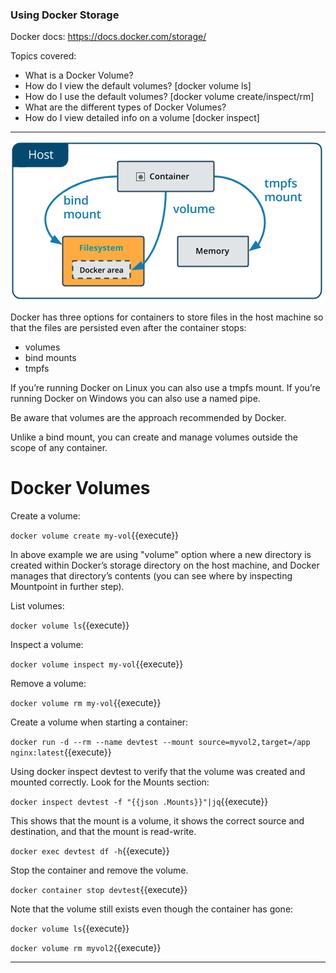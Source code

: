 ### Using Docker Storage

Docker docs: https://docs.docker.com/storage/

Topics covered:
- What is a Docker Volume?
- How do I view the default volumes? [docker volume ls]
- How do I use the default volumes? [docker volume create/inspect/rm]
- What are the different types of Docker Volumes?
- How do I view detailed info on a volume [docker inspect]
----
![Volumes](./types-of-mounts-bind.png?raw=true "Title")

Docker has three options for containers to store files in the host machine so that the files are persisted even after the container stops: 

- volumes
- bind mounts
- tmpfs

If you’re running Docker on Linux you can also use a tmpfs mount. If you’re running Docker on Windows you can also use a named pipe.

Be aware that volumes are the approach recommended by Docker.

Unlike a bind mount, you can create and manage volumes outside the scope of any container.

# Docker Volumes

Create a volume:

`docker volume create my-vol`{{execute}}

In above example we are using "volume" option where a new directory is created within Docker’s storage directory on the host machine, and Docker manages that directory’s contents (you can see where by inspecting Mountpoint in further step).


List volumes:

`docker volume ls`{{execute}}

Inspect a volume:

`docker volume inspect my-vol`{{execute}}

Remove a volume:

`docker volume rm my-vol`{{execute}}

Create a volume when starting a container:

`docker run -d --rm --name devtest --mount source=myvol2,target=/app nginx:latest`{{execute}}

Using docker inspect devtest to verify that the volume was created and mounted correctly. Look for the Mounts section:

`docker inspect devtest -f "{{json .Mounts}}"|jq`{{execute}}

This shows that the mount is a volume, it shows the correct source and destination, and that the mount is read-write.

`docker exec devtest df -h`{{execute}}

Stop the container and remove the volume.

`docker container stop devtest`{{execute}}

Note that the volume still exists even though the container has gone:

`docker volume ls`{{execute}}

`docker volume rm myvol2`{{execute}}
 
----
